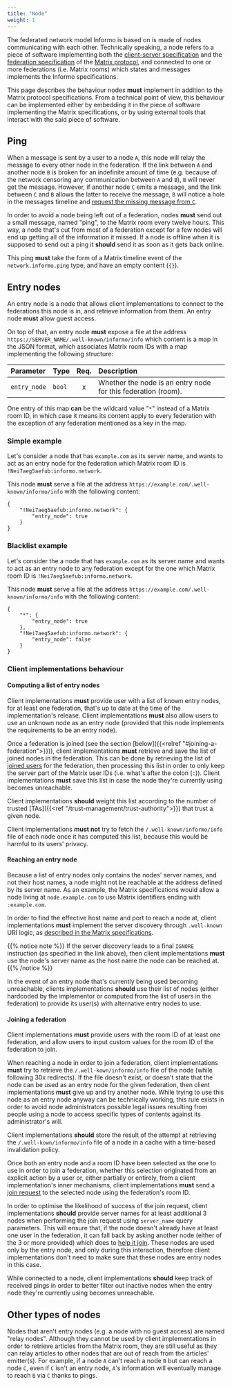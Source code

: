 ```yaml
---
title: "Node"
weight: 1
---
```


The federated network model Informo is based on is made of nodes communicating
with each other. Technically speaking, a node refers to a piece of software
implementing both the [client-server
specification](https://matrix.org/docs/spec/client_server/r0.4.0.html) and the
[federation
specification](https://matrix.org/docs/spec/server_server/r0.1.1.html) of the
[Matrix protocol](https://matrix.org), and connected to one or more federations
(i.e. Matrix rooms) which states and messages implements the Informo
specifications.

This page describes the behaviour nodes **must** implement in addition to the
Matrix protocol specifications. From a technical point of view, this behaviour
can be implemented either by embedding it in the piece of software implementing
the Matrix specifications, or by using external tools that interact with the
said piece of software.

## Ping

When a message is sent by a user to a node `A`, this node will relay the message
to every other node in the federation. If the link between `A` and another node
`B` is broken for an indefinite amount of time (e.g. because of the network
censoring any communication between `A` and `B`), `B` will never get the
message. However, if another node `C` emits a message, and the link between `C`
and `B` allows the latter to receive the message, `B` will notice a hole in the
messages timeline and [request the missing message from
`C`](https://matrix.org/docs/spec/server_server/r0.1.1.html#post-matrix-federation-v1-get-missing-events-roomid).

In order to avoid a node being left out of a federation, nodes **must** send out
a small message, named "ping", to the Matrix room every twelve hours. This
way, a node that's cut from most of a federation except for a few nodes will end
up getting all of the information it missed. If a node is offline when it is
supposed to send out a ping it **should** send it as soon as it gets back
online.

This ping **must** take the form of a Matrix timeline event of the
`network.informo.ping` type, and have an empty content (`{}`).

## Entry nodes

An entry node is a node that allows client implementations to connect to the
federations this node is in, and retrieve information from them. An entry node
**must** allow guest access.

On top of that, an entry node **must** expose a file at the address
`https://SERVER_NAME/.well-known/informo/info` which content is a map in the
JSON format, which associates Matrix room IDs with a map implementing the
following structure:

| Parameter    | Type   | Req. | Description                                                   |
|:-------------|:-------|:----:|:--------------------------------------------------------------|
| `entry_node` | `bool` |  x   | Whether the node is an entry node for this federation (room). |

One entry of this map **can** be the wildcard value "`*`" instead of a Matrix
room ID, in which case it means its content apply to every federation with the
exception of any federation mentioned as a key in the map.

### Simple example

Let's consider a node that has `example.com` as its server name, and wants to
act as an entry node for the federation which Matrix room ID is
`!Nei7aeg5aefub:informo.network`.

This node **must** serve a file at the address
`https://example.com/.well-known/informo/info` with the following content:

```
{
    "!Nei7aeg5aefub:informo.network": {
        "entry_node": true
    }
}
```

### Blacklist example

Let's consider the a node that has `example.com` as its server name and wants to
act as an entry node to any federation except for the one which Matrix room ID
is `!Nei7aeg5aefub:informo.network`.

This node **must** serve a file at the address
`https://example.com/.well-known/informo/info` with the following content:

```
{
    "*": {
        "entry_node": true
    },
    "!Nei7aeg5aefub:informo.network": {
        "entry_node": false
    }
}
```

### Client implementations behaviour

#### Computing a list of entry nodes

Client implementations **must** provide user with a list of known entry nodes,
for at least one federation, that's up to date at the time of the
implementation's release. Client implementations **must** also allow users to
use an unknown node as an entry node (provided that this node implements the
requirements to be an entry node).

Once a federation is joined (see the section [below]({{<relref
"#joining-a-federation">}})), client implementations **must** retrieve and save
the list of joined nodes in the federation. This can be done by retrieving the
list of [joined
users](https://matrix.org/docs/spec/client_server/r0.4.0.html#get-matrix-client-r0-rooms-roomid-joined-members)
for the federation, then processing this list in order to only keep the server
part of the Matrix user IDs (i.e. what's after the colon (`:`)). Client
implementations **must** save this list in case the node they're currently using
becomes unreachable.

Client implementations **should** weight this list according to the number of
trusted [TAs]({{<ref "/trust-management/trust-authority">}}) that trust a given
node.

Client implementations **must not** try to fetch the `/.well-known/informo/info`
file of each node once it has computed this list, because this would be harmful
to its users' privacy.

#### Reaching an entry node

Because a list of entry nodes only contains the nodes' server names, and not
their host names, a node might not be reachable at the address defined by its
server name. As an example, the Matrix specifications would allow a node living
at `node.example.com` to use Matrix identifiers ending with `:example.com`.

In order to find the effective host name and port to reach a node at, client
implementations **must** implement the server discovery through `.well-known`
URI logic, as [described in the Matrix
specifications](https://matrix.org/docs/spec/client_server/r0.4.0.html#server-discovery).

{{% notice note %}}
If the server discovery leads to a final `IGNORE` instruction (as specified in
the link above), then client implementations **must** use the node's server name
as the host name the node can be reached at.
{{% /notice %}}

In the event of an entry node that's currently being used becoming unreachable,
clients implementations **should** use their list of nodes (either hardcoded by
the implementor or computed from the list of users in the federation) to provide
its user(s) with alternative entry nodes to use.

#### Joining a federation

Client implementations **must** provide users with the room ID of at least one
federation, and allow users to input custom values for the room ID of the
federation to join.

When reaching a node in order to join a federation, client implementations
**must** try to retrieve the `/.well-kown/informo/info` file of the node (while
following 30x redirects). If the file doesn't exist, or doesn't state that the
node can be used as an entry node for the given federation, then client
implementations **must** give up and try another node. While trying to use this
node as an entry node anyway can be technically working, this rule exists in
order to avoid node administrators possible legal issues resulting from people
using a node to access specific types of contents against its administrator's
will.

Client implementations **should** store the result of the attempt at retrieving
the `/.well-kown/informo/info` file of a node in a cache with a time-based
invalidation policy.

Once both an entry node and a room ID have been selected as the one to use in
order to join a federation, whether this selection originated from an explicit
action by a user or, either partially or entirely, from a client
implementation's inner mechanisms, client implementations **must** send a [join
request](https://matrix.org/docs/spec/client_server/r0.4.0.html#post-matrix-client-r0-join-roomidoralias)
to the selected node using the federation's room ID.

In order to optimise the likelihood of success of the join request, client
implementations **should** provide server names for at least additional 3 nodes
when performing the join request using `server_name` query parameters. This will
ensure that, if the node doesn't already have at least one user in the
federation, it can fall back by asking another node (either of the 3 or more
provided) which does to [help it
join](https://matrix.org/docs/spec/server_server/r0.1.1.html#get-matrix-federation-v1-make-join-roomid-userid).
These nodes are used only by the entry node, and only during this interaction,
therefore client implementations don't need to make sure that these nodes are
entry nodes in this case.

While connected to a node, client implementations **should** keep track of
received pings in order to better filter out inactive nodes when the entry node
they're currently using becomes unreachable.

## Other types of nodes

Nodes that aren't entry nodes (e.g. a node with no guest access) are named
"relay nodes". Although they cannot be used by client implementations in order
to retrieve articles from the Matrix room, they are still useful as they can
relay articles to other nodes that are out of reach from the articles'
emitter(s). For example, if a node `A` can't reach a node `B` but can reach a
node `C`, even if `C` isn't an entry node, `A`'s information will eventually
manage to reach `B` via `C` thanks to pings.
